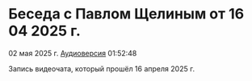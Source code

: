# Беседа с Павлом Щелиным от 16 04 2025 г.

02 мая 2025 г. [Аудиоверсия](https://www.youtube.com/watch?v=9Hrvd-3_9BY) 01:52:48

Запись видеочата, который прошёл 16 апреля 2025 г.
